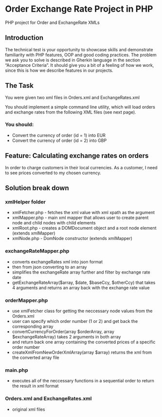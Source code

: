 # Order Exchange Rate Project in PHP
PHP project for Order and ExchangeRate XMLs

## Introduction 
The	technical	test	is	your	opportunity	to	showcase	skills	and	demonstrate	familiarity	with	PHP features,	OOP	and	good	coding	practices.
The	problem	we	ask	you	to	solve	is	described	in	Gherkin	language	in	the	section “Acceptance	Criteria”.	It	should	give	you	a	bit	of	a	feeling	of	how	we	work,	since	this	is	how	we	describe	features	in	our	projects.

## The Task
You were given two xml files in Orders.xml and ExchangeRates.xml

You	should	implement	a	simple	command	line	utility,	which	will	load	orders	and	exchange	rates from	the	following XML	files	(see	next	page).

### You should:
- Convert	the	currency	of	order	(id	=	1)	into	EUR
- Convert	the	currency	of	order	(id	=	2)	into	GBP

## Feature:	Calculating	exchange	rates	on	orders
In	order	to	charge	customers	in	their	local	currencies. As a customer, I	need	to	see	prices	converted	to	my	chosen	currency.

## Solution break down

### xmlHelper folder
- xmlFetcher.php - fetches the xml value with xml xpath as the argument
- xmlMapper.php - main xml mapper that allows user to create parent node and child nodes with child elements
- xmlRoot.php - creates a DOMDocument object and a root node element (extends xmlMapper)
- xmlNode.php - DomNode constructor (extends xmlMapper)

### exchangeRateMapper.php
- converts exchangeRates xml into json format
- then from json converting to an array
- simplifies the exchangeRate array further and filter by exchange rate date
- getExchangeRateArray($array, $date, $baseCcy, $otherCcy) that takes 4 arguments and returns an array back with the exchange rate value

### orderMapper.php
- use xmlFetcher class for getting the neccessary node values from the Orders.xml
- user can specify which order number (1 or 2) and get back the corresponding array
- convertCurrencyForOrder(array $orderArray, array $exchangeRateArray) takes 2 arguments in both array
- and return back one array containing the converted prices of a specific order number
- createXmlFromNewOrderXmlArray(array $array) returns the xml from the converted array file

### main.php
- executes all of the neccessary functions in a sequential order to return the result in xml format

### Orders.xml and ExchangeRates.xml
- original xml files

